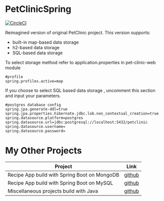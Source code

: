 # PetClinicSpring
[![CircleCI](https://circleci.com/gh/igorek1955/pet-clinic-springboot.svg?style=svg&circle-token=60723d6ee9c5b2c188dc42a47f21a8e4a78bcbcd)](https://app.circleci.com/settings/project/github/igorek1955/pet-clinic-springboot)

Reimagined version of original PetClinic project.
This version supports:
- built-in map-based data storage
- h2-based data storage
- SQL-based data storage

To select storage method refer to application.properties in pet-clinic-web module
```
#profile
spring.profiles.active=map
```

If you choose to select SQL based data storage , uncomment this section and input your parameters.

```
#postgres database config
spring.jpa.generate-ddl=true
spring.jpa.properties.hibernate.jdbc.lob.non_contextual_creation=true
spring.datasource.platform=postgres
spring.datasource.url=jdbc:postgresql://localhost:5432/petclinic
spring.datasource.username=
spring.datasource.password=
```

# My Other Projects

| Project | Link |
|------|-------|
| Recipe App build with Spring Boot on MongoDB | [github](https://github.com/igorek1955/recipeapp-spring-mongoDB) |
| Recipe App build with Spring Boot on MySQL |[github](https://github.com/igorek1955/recipeapp-spring-mysql) |
| Miscellaneous projects build with Java  | [github](https://github.com/igorek1955/little-projects) |
